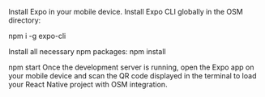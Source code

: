 Install Expo in your mobile device.
Install Expo CLI globally in the OSM directory:

npm i -g expo-cli

Install all necessary npm packages:
npm install

npm start
Once the development server is running, open the Expo app on your mobile device and scan the QR code displayed in the terminal to load your React Native project with OSM integration.
